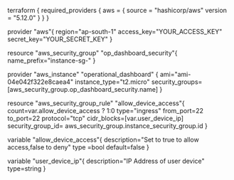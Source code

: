 terraform {
  required_providers {
    aws = {
      source = "hashicorp/aws"
      version = "5.12.0"
    }
  }
}

provider "aws"{
    region="ap-south-1"
    access_key="YOUR_ACCESS_KEY"
    secret_key="YOUR_SECRET_KEY"
}

resource "aws_security_group" "op_dashboard_security"{
    name_prefix="instance-sg-"
}

provider "aws_instance" "operational_dashboard" {
    ami="ami-04e042f322e8caea4"
    instance_type="t2.micro"
    security_groups=[aws_security_group.op_dashboard_security.name]
}

resource "aws_security_group_rule" "allow_device_access"{
    count=var.allow_device_access ? 1:0
    type="ingress"
    from_port=22
    to_port=22
    protocol="tcp"
    cidr_blocks=[var.user_device_ip]
    security_group_id= aws_security_group.instance_security_group.id
}

variable "allow_device_access"{
    description="Set to true to allow access,false to deny"
    type =bool
    default=false
}

variable "user_device_ip"{
    description="IP Address of user device"
    type=string
}
